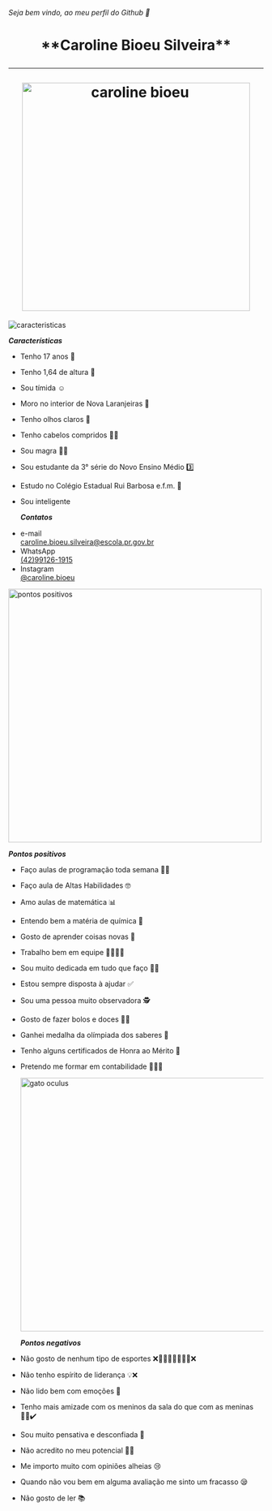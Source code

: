 _Seja bem vindo, ao meu perfil do Github 🌺_
 
<h1 align="center"> **Caroline Bioeu Silveira** <hr> <img width="450px" src="https://i.pinimg.com/736x/e8/71/bd/e871bd2519d4ea9b9cf18f3fa00d3579.jpg" alt="caroline bioeu"></h1>



<img src="https://gifs.eco.br/wp-content/uploads/2022/08/gifs-de-caracteristicas-4.gif" alt="caracteristicas">

  _**Características**_
- Tenho 17 anos 🎊
- Tenho 1,64 de altura 📏
- Sou tímida ☺
- Moro no interior de Nova Laranjeiras 📍
- Tenho olhos claros 💚
- Tenho cabelos compridos 👩🏻
- Sou magra 🧍‍♀️
- Sou estudante da 3° série do Novo Ensino Médio 3️⃣
- Estudo no Colégio Estadual Rui Barbosa e.f.m. 🏤
- Sou inteligente 

  _**Contatos**_
<ul>
    <li> e-mail <img width="15px" src="https://cdn-icons-png.flaticon.com/128/2504/2504727.png"></li>
   <a href=""> caroline.bioeu.silveira@escola.pr.gov.br </a>
  <li> WhatsApp <img width="15px" src="https://cdn-icons-png.flaticon.com/128/3670/3670051.png"></li>
    <a href="">(42)99126-1915 </a>
   <li> Instagram <img width="15px" src="https://cdn-icons-png.flaticon.com/128/174/174855.png"></li>
    <a href="">@caroline.bioeu</a>
</ul>

<img width="500px" src="https://media.tenor.com/WAu9Dgz9D6EAAAAM/hmm-hm.gif" alt="pontos positivos">

  _**Pontos positivos**_
- Faço aulas de programação toda semana 👩‍💻
- Faço aula de Altas Habilidades 🤓
- Amo aulas de matemática 📊
- Entendo bem a matéria de química 🧪
- Gosto de aprender coisas novas 📝
- Trabalho bem em equipe 🧑‍🧑‍🧒‍🧒
- Sou muito dedicada em tudo que faço ✍🏻 
- Estou sempre disposta à ajudar ✅
- Sou uma pessoa muito observadora 🕵️
- Gosto de fazer bolos e doces 🎂🍧
- Ganhei medalha da olímpiada dos saberes 🥉
- Tenho alguns certificados de Honra ao Mérito 🏅
- Pretendo me formar em contabilidade 👩🏼‍🎓

  <img width="500px" src="https://blogger.googleusercontent.com/img/b/R29vZ2xl/AVvXsEgZf7jUOP88p9e4eV8FSSbbL1UDGjZdfJ3HoZ6CkamW32sJEtBZws1qO9onGCQvwlAT0po9f2FD8WfuU0hcnfxpGo6TvkKwJlg_5IegJrZh5o5gQFF0r2zOpRxEdbkgXsyUSylnNCbAd8Rd/s640/bomruim1.gif" alt="gato oculus">

  _**Pontos negativos**_

- Não gosto de nenhum tipo de esportes ❌🤽‍♀️🏓⛹‍♀️🤾‍♀️❌
- Não tenho espírito de liderança 💡❌
- Não lido bem com emoções 🥹
- Tenho mais amizade com os meninos da sala do que com as meninas 🙍‍♂️✔️
- Sou muito pensativa e desconfiada 🤔
- Não acredito no meu potencial 🤦‍♀️
- Me importo muito com opiniões alheias 😢
- Quando não vou bem em alguma avaliação me sinto um fracasso 😪
- Não gosto de ler 📚


